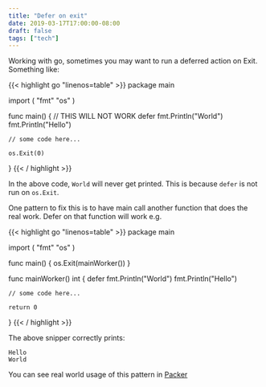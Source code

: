 ```yaml
---
title: "Defer on exit"
date: 2019-03-17T17:00:00-08:00
draft: false
tags: ["tech"]
---
```

Working with go, sometimes you may want to run a deferred action on Exit. Something like:

{{< highlight go "linenos=table" >}}
package main

import (
    "fmt"
    "os"
)

func main() {
    // THIS WILL NOT WORK
    defer fmt.Println("World")
    fmt.Println("Hello")

    // some code here...

    os.Exit(0)
}
{{< / highlight >}}

In the above code, `World` will never get printed. This is because `defer` is not run on `os.Exit`.

One pattern to fix this is to have main call another function that does the real work. Defer on that function will work e.g.

{{< highlight go "linenos=table" >}}
package main

import (
    "fmt"
    "os"
)

func main() {
    os.Exit(mainWorker())
}

func mainWorker() int {
    defer fmt.Println("World")
    fmt.Println("Hello")

    // some code here...

    return 0
}
{{< / highlight >}}

The above snipper correctly prints:
```
Hello
World
```

You can see real world usage of this pattern in [Packer](https://github.com/hashicorp/packer/blob/master/main.go#L35)